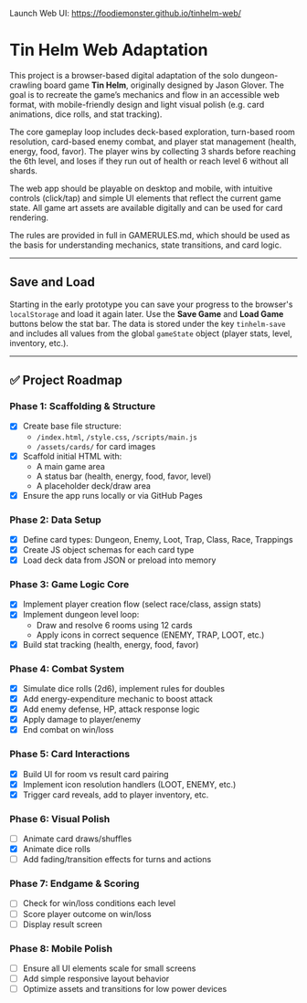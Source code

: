 Launch Web UI: https://foodiemonster.github.io/tinhelm-web/

# Tin Helm Web Adaptation

This project is a browser-based digital adaptation of the solo dungeon-crawling board game **Tin Helm**, originally designed by Jason Glover. The goal is to recreate the game’s mechanics and flow in an accessible web format, with mobile-friendly design and light visual polish (e.g. card animations, dice rolls, and stat tracking).

The core gameplay loop includes deck-based exploration, turn-based room resolution, card-based enemy combat, and player stat management (health, energy, food, favor). The player wins by collecting 3 shards before reaching the 6th level, and loses if they run out of health or reach level 6 without all shards.

The web app should be playable on desktop and mobile, with intuitive controls (click/tap) and simple UI elements that reflect the current game state. All game art assets are available digitally and can be used for card rendering.

The rules are provided in full in GAMERULES.md, which should be used as the basis for understanding mechanics, state transitions, and card logic.

---

## Save and Load

Starting in the early prototype you can save your progress to the browser's `localStorage` and load it again later. Use the **Save Game** and **Load Game** buttons below the stat bar. The data is stored under the key `tinhelm-save` and includes all values from the global `gameState` object (player stats, level, inventory, etc.).

---

## ✅ Project Roadmap

### Phase 1: Scaffolding & Structure
- [X] Create base file structure:
  - `/index.html`, `/style.css`, `/scripts/main.js`
  - `/assets/cards/` for card images
- [x] Scaffold initial HTML with:
  - A main game area
  - A status bar (health, energy, food, favor, level)
  - A placeholder deck/draw area
- [x] Ensure the app runs locally or via GitHub Pages

### Phase 2: Data Setup
- [x] Define card types: Dungeon, Enemy, Loot, Trap, Class, Race, Trappings
- [x] Create JS object schemas for each card type
- [x] Load deck data from JSON or preload into memory

### Phase 3: Game Logic Core
- [x] Implement player creation flow (select race/class, assign stats)
- [x] Implement dungeon level loop:
  - Draw and resolve 6 rooms using 12 cards
  - Apply icons in correct sequence (ENEMY, TRAP, LOOT, etc.)
- [x] Build stat tracking (health, energy, food, favor)

### Phase 4: Combat System
- [x] Simulate dice rolls (2d6), implement rules for doubles
- [x] Add energy-expenditure mechanic to boost attack
- [x] Add enemy defense, HP, attack response logic
- [x] Apply damage to player/enemy
- [x] End combat on win/loss

### Phase 5: Card Interactions
- [x] Build UI for room vs result card pairing
- [x] Implement icon resolution handlers (LOOT, ENEMY, etc.)
- [x] Trigger card reveals, add to player inventory, etc.

### Phase 6: Visual Polish
- [ ] Animate card draws/shuffles
- [x] Animate dice rolls
- [ ] Add fading/transition effects for turns and actions

### Phase 7: Endgame & Scoring
- [ ] Check for win/loss conditions each level
- [ ] Score player outcome on win/loss
- [ ] Display result screen

### Phase 8: Mobile Polish
- [ ] Ensure all UI elements scale for small screens
- [ ] Add simple responsive layout behavior
- [ ] Optimize assets and transitions for low power devices
